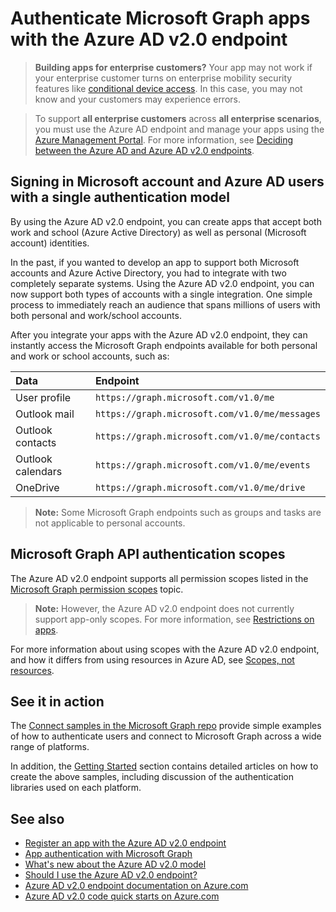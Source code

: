 ﻿# Authenticate Microsoft Graph apps with the Azure AD v2.0 endpoint

> **Building apps for enterprise customers?** Your app may not work if your enterprise customer turns on enterprise mobility security features like <a href="https://azure.microsoft.com/en-us/documentation/articles/active-directory-conditional-access-device-policies/" target="_newtab">conditional device access</a>. In this case, you may not know and your customers may experience errors. 

> To support **all enterprise customers** across **all enterprise scenarios**, you must use the Azure AD endpoint and manage your apps using the [Azure Management Portal](https://aka.ms/aadapplist). For more information, see [Deciding between the Azure AD and Azure AD v2.0 endpoints](../auth_overview.md#deciding-between-azure-ad-and-the-v2-authentication-endpoint).

## Signing in Microsoft account and Azure AD users with a single authentication model

By using the Azure AD v2.0 endpoint, you can create apps that accept both work and school (Azure Active Directory) as well as personal (Microsoft account) identities.

In the past, if you wanted to develop an app to support both Microsoft accounts and Azure Active Directory, you had to integrate with two completely separate systems. Using the Azure AD v2.0 endpoint, you can now support both types of accounts with a single integration. One simple process to immediately reach an audience that spans millions of users with both personal and work/school accounts.  

<!--
![Microsoft Graph application stack, with authentication shown as a layer between your app and the various Microsoft Graph resources.](../images/msgraph_auth_resource_access.png) 
-->

After you integrate your apps with the Azure AD v2.0 endpoint, they can instantly access the Microsoft Graph endpoints available for both personal and work or school accounts, such as: 

| Data              | Endpoint                                       |
|:------------------|:-----------------------------------------------|
| User profile      | `https://graph.microsoft.com/v1.0/me`          |
| Outlook mail      | `https://graph.microsoft.com/v1.0/me/messages` |
| Outlook contacts  | `https://graph.microsoft.com/v1.0/me/contacts` |
| Outlook calendars | `https://graph.microsoft.com/v1.0/me/events`   |
| OneDrive          | `https://graph.microsoft.com/v1.0/me/drive`    |

 >**Note:** Some Microsoft Graph endpoints such as groups and tasks are not applicable to personal accounts.  

## Microsoft Graph API authentication scopes

The Azure AD v2.0 endpoint supports all permission scopes listed in the [Microsoft Graph permission scopes](permission_scopes.md) topic. 

> **Note:** However, the Azure AD v2.0 endpoint does not currently support app-only scopes. For more information, see <a href="https://azure.microsoft.com/en-us/documentation/articles/active-directory-v2-limitations/#restrictions-on-apps" target="_newtab">Restrictions on apps</a>.

For more information about using scopes with the Azure AD v2.0 endpoint, and how it differs from using resources in Azure AD, see <a href="https://azure.microsoft.com/en-us/documentation/articles/active-directory-v2-compare/#scopes-not-resources" target="_newtab">Scopes, not resources</a>.

## See it in action

The [Connect samples in the Microsoft Graph repo](https://github.com/microsoftgraph?utf8=%E2%9C%93&query=connect) provide simple examples of how to authenticate users and connect to Microsoft Graph across a wide range of platforms.

In addition, the [Getting Started](http://graph.microsoft.io/en-us/docs/platform/rest#getting-started-with-the-microsoft-graph-api-and-rest) section contains detailed articles on how to create the above samples, including discussion of the authentication libraries used on each platform.

## See also

- [Register an app with the Azure AD v2.0 endpoint](../auth_register_app_v2.md)
- [App authentication with Microsoft Graph](../Auth_overview.md)
- <a href="https://azure.microsoft.com/en-us/documentation/articles/active-directory-v2-compare" target="_newtab">What's new about the Azure AD v2.0 model</a>
- <a href="https://azure.microsoft.com/en-us/documentation/articles/active-directory-v2-limitations/" target="_newtab">Should I use the Azure AD v2.0 endpoint?</a>
- <a href="https://azure.microsoft.com/en-us/documentation/articles/?product=active-directory&term=azure+ad+v2.0" target="_newtab">Azure AD v2.0 endpoint documentation on Azure.com</a>
- <a href="https://azure.microsoft.com/en-us/documentation/articles/active-directory-v2-app-registration/#build-a-quick-start-app" target="_newtab">Azure AD v2.0 code quick starts on Azure.com</a>

